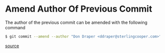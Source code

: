 # Amend Author Of Previous Commit

The author of the previous commit can be amended with the following command

```bash
$ git commit --amend --author "Don Draper <ddraper@sterlingcooper.com>" 
```

[source](http://stackoverflow.com/questions/750172/change-the-author-of-a-commit-in-git)
